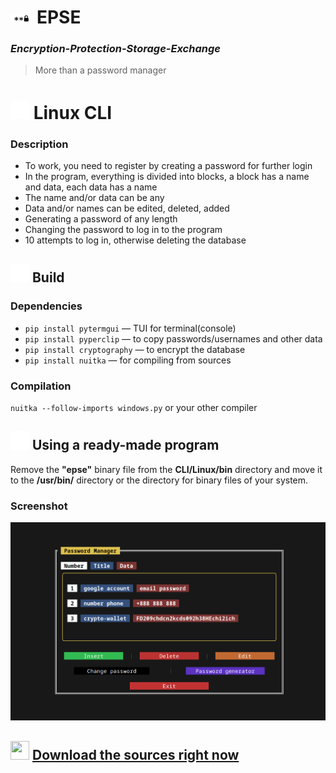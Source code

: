 # <img src="img/icon_password.svg" width=7% height=7%> **EPSE**
### ***Encryption-Protection-Storage-Exchange***
> More than a password manager

# <img src="img/console.svg" width=30 height=30> Linux CLI 
### **Description**
* To work, you need to register by creating a password for further login
* In the program, everything is divided into blocks, a block has a name and data, each data has a name
* The name and/or data can be any
* Data and/or names can be edited, deleted, added
* Generating a password of any length
* Changing the password to log in to the program
* 10 attempts to log in, otherwise deleting the database

## <img src="img/build.svg" width=30 height=30> Build
### Dependencies
* `pip install pytermgui` — TUI for terminal(console)
* `pip install pyperclip` — to copy passwords/usernames and other data
* `pip install cryptography` — to encrypt the database
* `pip install nuitka` — for compiling from sources

### Compilation
`nuitka --follow-imports windows.py`
or your other compiler

## <img src="img/user_account.svg" width=30 height=30> Using a ready-made program
Remove the **"epse"** binary file from the **CLI/Linux/bin** directory and move it to the **/usr/bin/** directory or the directory for binary files of your system.

### Screenshot
<img src="img/epse_cli.png">

## <img src="img/download.svg" width=30 height=30> <a href='https://github.com/watocmasc/PasswordManagerEPSE/archive/refs/heads/main.zip'>Download the sources right now</a>
